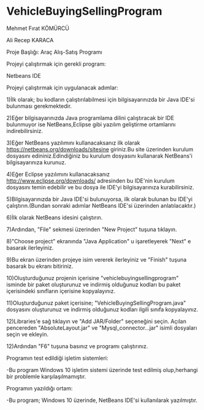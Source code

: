# VehicleBuyingSellingProgram
  Mehmet Fırat KÖMÜRCÜ
  
  Ali Recep KARACA


Proje Başlığı: Araç Alış-Satış Programı


Projeyi çalıştırmak için gerekli program:

Netbeans IDE

Projeyi çalıştırmak için uygulanacak adımlar:

1)İlk olarak; bu kodların çalıştırılabilmesi için bilgisayarınızda bir Java IDE'si bulunması gerekmektedir.

2)Eğer bilgisayarınızda Java programlama dilini çalıştıracak bir IDE bulunmuyor ise NetBeans,Eclipse gibi yazılım
geliştirme ortamlarını indirebilirsiniz.

3)Eğer NetBeans yazılımını kullanacaksanız ilk olarak https://netbeans.org/downloads/sitesine giriniz.Bu site üzerinden
kurulum dosyasını edininiz.Edindiğiniz bu kurulum dosyasını kullanarak NetBeans'i bilgisayarınıza kurunuz.

4)Eğer Eclipse yazılımını kullanacaksanız http://www.eclipse.org/downloads/ adresinden bu IDE'nin kurulum dosyasını 
temin edebilir ve bu dosya ile IDE'yi bilgisayarınıza kurabilirsiniz.

5)Bilgisayarınızda bir Java IDE'si bulunuyorsa, ilk olarak bulunan bu IDE'yi çalıştırın.(Bundan sonraki adımlar NetBeans
IDE'si üzerinden anlatılacaktır.)

6)İlk olarak NetBeans idesini çalıştırın.

7)Ardından, "File" sekmesi üzerinden "New Project" tuşuna tıklayın. 

8)"Choose project" ekranında "Java Application" u işaretleyerek "Next" e basarak ilerleyiniz.

9)Bu ekran üzerinden projeye isim vererek ilerleyiniz ve "Finish" tuşuna basarak bu ekranı bitiriniz.

10)Oluşturduğunuz projenin içerisine "vehiclebuyingsellingprogram" isminde bir paket oluşturunuz ve indirmiş olduğunuz kodları bu paket
içerisindeki sınıfların içerisine kopyalayınız.

11)Oluşturduğunuz paket içerisine; "VehicleBuyingSellingProgram.java" dosyasını oluşturunuz ve indirmiş olduğunuz kodları 
ilgili sınıfa kopyalayınız.

12)Libraries'e sağ tıklayın ve "Add JAR/Folder" seçeneğini seçin. Açılan pencereden "AbsoluteLayout.jar" ve "Mysql_connector...jar"
isimli dosyaları seçin ve ekleyin.

12)Ardından "F6" tuşuna basınız ve programı çalıştırınız.

Programın test edildiği işletim sistemleri:

-Bu program Windows 10 işletim sistemi üzerinde test edilmiş olup,herhangi bir problemle karşılaşılmamıştır.

Programın yazıldığı ortam:

-Bu program; Windows 10 üzerinde, NetBeans IDE'si kullanılarak yazılmıştır.
